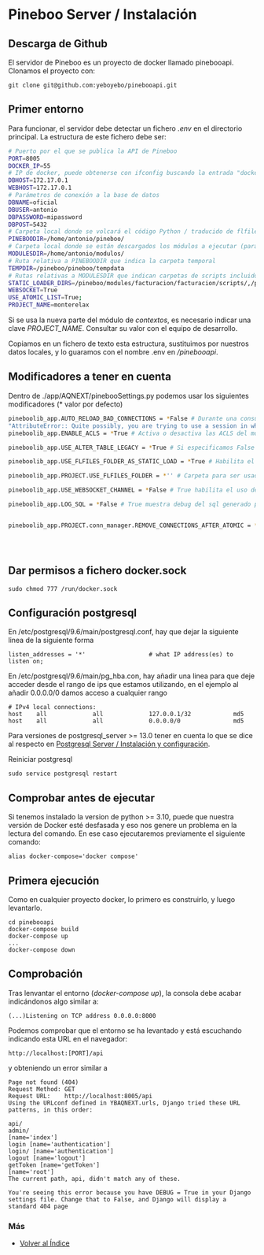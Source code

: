 # Pineboo Server / Instalación

## Descarga de Github

El servidor de Pineboo es un proyecto de docker llamado pinebooapi. Clonamos el proyecto con:

```console
git clone git@github.com:yeboyebo/pinebooapi.git
```

## Primer entorno

Para funcionar, el servidor debe detectar un fichero _.env_ en el directorio principal. La estructura de este fichero debe ser:

```sh
# Puerto por el que se publica la API de Pineboo
PORT=8005
DOCKER_IP=55
# IP de docker, puede obtenerse con ifconfig buscando la entrada "docker"
DBHOST=172.17.0.1
WEBHOST=172.17.0.1
# Parámetros de conexión a la base de datos
DBNAME=oficial
DBUSER=antonio
DBPASSWORD=mipassword
DBPOST=5432
# Carpeta local donde se volcará el código Python / traducido de flfiles
PINEBOODIR=/home/antonio/pineboo/
# Carpeta local donde se están descargados los módulos a ejecutar (para carga estática)
MODULESDIR=/home/antonio/modulos/
# Ruta relativa a PINEBOODIR que indica la carpeta temporal
TEMPDIR=/pineboo/pineboo/tempdata
# Rutas relativas a MODULESDIR que indican carpetas de scripts incluidos en la carga estática
STATIC_LOADER_DIRS=/pineboo/modules/facturacion/facturacion/scripts/,/pineboo/modules/facturacion/principal/scripts/,/pineboo/modules/facturacion/almacen/scripts/,/pineboo/modules/facturacion/tpv/scripts/,/pineboo/modules/sistema/libreria/scripts/
WEBSOCKET=True
USE_ATOMIC_LIST=True;
PROJECT_NAME=monterelax
```
Si se usa la nueva parte del módulo de _contextos_, es necesario indicar una clave _PROJECT_NAME_. Consultar su valor con el equipo de desarrollo.

Copiamos en un fichero de texto esta estructura, sustituimos por nuestros datos locales, y lo guaramos con el nombre .env en _/pinebooapi_.

## Modificadores a tener en cuenta

Dentro de ./app/AQNEXT/pinebooSettings.py podemos usar los siguientes modificadores (\* valor por defecto)

```sh
pineboolib_app.AUTO_RELOAD_BAD_CONNECTIONS = *False # Durante una consulta, cuando se especifica a True y se detecta una sessión erronea, reinicia las conexiones del usuario. Cuando está False y se detecta la sesión erronea , lanzará una excepción:
"AttributeError:: Quite possibly, you are trying to use a session in which a previous error has occurred and has not been recovered with a rollback. Current session is discarded."
pineboolib_app.ENABLE_ACLS = *True # Activa o desactiva las ACLS del módulo de acceso instalado.

pineboolib_app.USE_ALTER_TABLE_LEGACY = *True # Si especificamos False , usará alembic para la regenración de tablas (solo usarlo en desarrollo, hay que estar muy seguro de hacerlo en producción)

pineboolib_app.USE_FLFILES_FOLDER_AS_STATIC_LOAD = *True # Habilita el uso de la carpeta especificada en pineboolib_app.PROJECT.USE_FLFILES_FOLDER como flfiles.

pineboolib_app.PROJECT.USE_FLFILES_FOLDER = *'' # Carpeta para ser usada como flfiles.

pineboolib_app.USE_WEBSOCKET_CHANNEL = *False # True habilita el uso de websocket

pineboolib_app.LOG_SQL = *False # True muestra debug del sql generado por sqlalchemy.


pineboolib_app.PROJECT.conn_manager.REMOVE_CONNECTIONS_AFTER_ATOMIC = * False # True cierra las conexiónes al terminar de ejecutar el decorador atomic. Esto es importante para que el pool de conexiones no se llene.





```

## Dar permisos a fichero docker.sock

```console
sudo chmod 777 /run/docker.sock
```

## Configuración postgresql

En /etc/postgresql/9.6/main/postgresql.conf, hay que dejar la siguiente linea de la siguiente forma

```
listen_addresses = '*'                  # what IP address(es) to listen on;
```

En /etc/postgresql/9.6/main/pg_hba.con, hay añadir una linea para que deje acceder desde el rango de ips que estamos utilizando, en el ejemplo al añadir 0.0.0.0/0 damos acceso a cualquier rango

```
# IPv4 local connections:
host    all             all             127.0.0.1/32            md5
host    all             all             0.0.0.0/0               md5
```

Para versiones de postgresql_server >= 13.0 tener en cuenta lo que se dice al respecto en [Postgresql Server / Instalación y configuración](../postgresql_server/configuracion.md).


Reiniciar postgresql

```
sudo service postgresql restart
```

## Comprobar antes de ejecutar

Si tenemos instalado la version de python >= 3.10, puede que nuestra versión de Docker esté desfasada y eso nos genere un problema en la lectura del comando. En ese caso ejecutaremos previamente el siguiente comando:

```console
alias docker-compose='docker compose' 
```

## Primera ejecución

Como en cualquier proyecto docker, lo primero es construirlo, y luego levantarlo.

```console
cd pinebooapi
docker-compose build
docker-compose up
...
docker-compose down
```

## Comprobación

Tras lenvantar el entorno (_docker-compose up_), la consola debe acabar indicándonos algo similar a:

```console
(...)Listening on TCP address 0.0.0.0:8000
```

Podemos comprobar que el entorno se ha levantado y está escuchando indicando esta URL en el navegador:

```url
http://localhost:[PORT]/api
```

y obteniendo un error similar a

```
Page not found (404)
Request Method:	GET
Request URL:	http://localhost:8005/api
Using the URLconf defined in YBAQNEXT.urls, Django tried these URL patterns, in this order:

api/
admin/
[name='index']
login [name='authentication']
login/ [name='authentication']
logout [name='logout']
getToken [name='getToken']
[name='root']
The current path, api, didn't match any of these.

You're seeing this error because you have DEBUG = True in your Django settings file. Change that to False, and Django will display a standard 404 page
```

### Más

- [Volver al Índice](./index.md)
